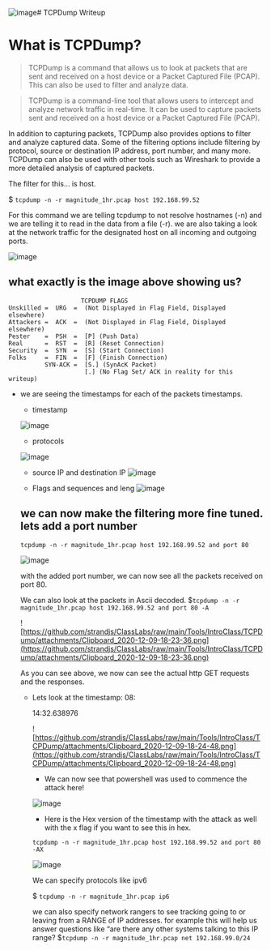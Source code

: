 ![image](https://github.com/jparsons3/jparsons3/assets/142419088/1fa17ce0-9b95-4850-b0df-54814d44e112)# TCPDump Writeup

# What is TCPDump?

> TCPDump is a command that allows us to look at packets that are sent and received on a host device or a Packet Captured File (PCAP). This can also be used to filter and analyze data.

> TCPDump is a command-line tool that allows users to intercept and analyze network traffic in real-time. It can be used to capture packets sent and received on a host device or a Packet Captured File (PCAP).

In addition to capturing packets, TCPDump also provides options to filter and analyze captured data. Some of the filtering options include filtering by protocol, source or destination IP address, port number, and many more. TCPDump can also be used with other tools such as Wireshark to provide a more detailed analysis of captured packets.

The filter for this... is host.

$ `tcpdump -n -r magnitude_1hr.pcap host 192.168.99.52`

For this command we are telling tcpdump to not resolve hostnames (-n) and we are telling it to read in the data from a file (-r). we are also taking a look at the network traffic for the designated host on all incoming and outgoing ports. 

![image](https://github.com/jparsons3/jparsons3/assets/142419088/9993db00-b47e-4908-86a9-f30159b81fdb)


## what exactly is the image above showing us?
```
                    TCPDUMP FLAGS
Unskilled =  URG  =  (Not Displayed in Flag Field, Displayed elsewhere)
Attackers =  ACK  =  (Not Displayed in Flag Field, Displayed elsewhere)
Pester    =  PSH  =  [P] (Push Data)
Real      =  RST  =  [R] (Reset Connection)
Security  =  SYN  =  [S] (Start Connection)
Folks     =  FIN  =  [F] (Finish Connection)
          SYN-ACK =  [S.] (SynAcK Packet)
                     [.] (No Flag Set/ ACK in reality for this writeup) 
```


- we are seeing the timestamps for each of the packets timestamps.
    - timestamp
    
    ![image](https://github.com/jparsons3/jparsons3/assets/142419088/b1dc5917-eb34-4f21-944e-7cec63e30223)

    
    - protocols
    
    ![image](https://github.com/jparsons3/jparsons3/assets/142419088/f83a89f3-50ce-4cb4-bf11-5ad8324c8e6e)

    - source IP and destination IP
    ![image](https://github.com/jparsons3/jparsons3/assets/142419088/15508036-6d5f-4f8a-8aca-d8751dbc9687)

    
    - Flags and sequences and leng
    ![image](https://github.com/jparsons3/jparsons3/assets/142419088/87ff8ed4-949e-43d8-81d6-368aa8e88c2b)

  
    ## we can now make the filtering more fine tuned. lets add a port number
    
    `tcpdump -n -r magnitude_1hr.pcap host 192.168.99.52 and port 80`
    
    ![image](https://github.com/jparsons3/jparsons3/assets/142419088/4ebebe58-3a60-4223-95fd-8815c3d2c0f3)

    
    with the added port number, we can now see all the packets received on port 80.
    
    We can also look at the packets in Ascii decoded. 
    $`tcpdump -n -r magnitude_1hr.pcap host 192.168.99.52 and port 80 -A`
    
    ![https://github.com/strandjs/ClassLabs/raw/main/Tools/IntroClass/TCPDump/attachments/Clipboard_2020-12-09-18-23-36.png](https://github.com/strandjs/ClassLabs/raw/main/Tools/IntroClass/TCPDump/attachments/Clipboard_2020-12-09-18-23-36.png)
    
    As you can see above, we now can see the actual http GET requests and the responses.
    
    - Lets look at the timestamp: 08:
        
        14:32.638976
        
        ![https://github.com/strandjs/ClassLabs/raw/main/Tools/IntroClass/TCPDump/attachments/Clipboard_2020-12-09-18-24-48.png](https://github.com/strandjs/ClassLabs/raw/main/Tools/IntroClass/TCPDump/attachments/Clipboard_2020-12-09-18-24-48.png)
        
        - We can now see that powershell was used to commence the attack here!
        
        ![image](https://github.com/jparsons3/jparsons3/assets/142419088/ea775f39-3ae7-4eb5-8fca-97017f15c3d9)

        
        - Here is the Hex version of the timestamp  with the attack as well with the x flag if you want to see this in hex.
        
        `tcpdump -n -r magnitude_1hr.pcap host 192.168.99.52 and port 80 -AX`
        
        ![image](https://github.com/jparsons3/jparsons3/assets/142419088/5d263650-aeaf-4d21-b976-3821d1152d5c)

        
        We can specify protocols like ipv6
        
        $ `tcpdump -n -r magnitude_1hr.pcap ip6`
        
        we can also specify network rangers to see tracking going to or leaving from a RANGE of IP addresses. for example this will help us answer questions like “are there any other systems talking to this IP range? 
        $`tcpdump -n -r magnitude_1hr.pcap net 192.168.99.0/24`
